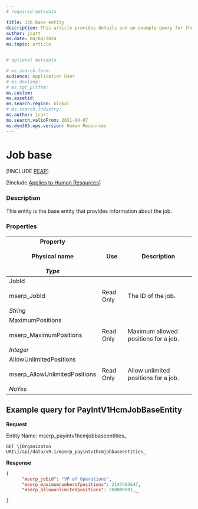 ```yaml
---
# required metadata

title: Job base entity
description: This article provides details and an example query for the Job base entity in Dynamics 365 Human Resources.
author: jcart
ms.date: 04/04/2024
ms.topic: article


# optional metadata

# ms.search.form: 
audience: Application User
# ms.devlang: 
# ms.tgt_pltfrm: 
ms.custom: 
ms.assetid: 
ms.search.region: Global
# ms.search.industry: 
ms.author: jcart
ms.search.validFrom: 2021-04-07
ms.dyn365.ops.version: Human Resources
---
```


# Job base

[!INCLUDE [PEAP](../includes/peap-1.md)]

[!include [Applies to Human Resources](../includes/applies-to-hr.md)]

### Description

This entity is the base entity that provides information about the job.

### Properties

| **Property**<br><br>Physical name<br><br>_Type_ | **Use** | **Description** |
| --- | --- | --- |
| JobId<br><br>mserp_JobId<br><br>_String_ | Read Only | The ID of the job. |
| MaximumPositions<br><br>mserp_MaximumPositions<br><br>_Integer_ | Read Only | Maximum allowed positions for a job. |
| AllowUnlimitedPositions<br><br>mserp_AllowUnlimitedPositions<br><br>_NoYes_ | Read Only | Allow unlimited positions for a job. |

## Example query for PayIntV1HcmJobBaseEntity

**Request**

Entity Name: mserp_payintv1hcmjobbaseentities_

```http 
GET \[Organizaton URI\]/api/data/v9.1/mserp_payintv1hcmjobbaseentities_
```

**Response**
```json
{  
      "mserp_jobid": "VP of Operations",  
      "mserp_maximumnumberofpositions": 2147483647,  
      "mserp_allowunlimitedpositions": 200000001,_

}
```

